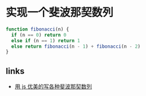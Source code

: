 # 实现一个斐波那契数列

```js
function fibonacci(n) {
  if (n == 0) return 0
  else if (n == 1) return 1
  else return fibonacci(n - 1) + fibonacci(n - 2)
}
```

## links

- [用 js 优美的写各种斐波那契数列](https://zhuanlan.zhihu.com/p/27205391)
